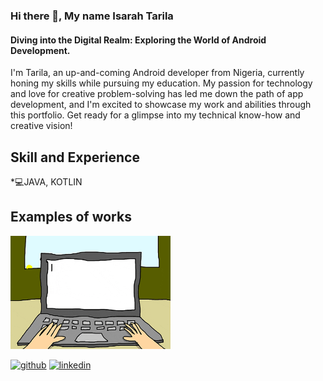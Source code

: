
### Hi there 👋, My name Isarah Tarila
#### Diving into the Digital Realm: Exploring the World of Android Development.
I'm Tarila, an up-and-coming Android developer from Nigeria, currently honing my skills while pursuing my education. My passion for technology and love for creative problem-solving has led me down the path of app development, and I'm excited to showcase my work and abilities through this portfolio. Get ready for a glimpse into my technical know-how and creative vision!

## Skill and Experience
*💻JAVA, KOTLIN

## Examples of works
<img src="https://github.com/IsarahTarila1/IsarahTarila1/blob/main/computer.gif" width="256" image/>

[<img src='https://cdn.jsdelivr.net/npm/simple-icons@3.0.1/icons/github.svg' alt='github' height='40'>](https://github.com/IsarahTarila1)  [<img src='https://cdn.jsdelivr.net/npm/simple-icons@3.0.1/icons/linkedin.svg' alt='linkedin' height='40'>](https://www.linkedin.com/in/TarilaIsarah/)  
